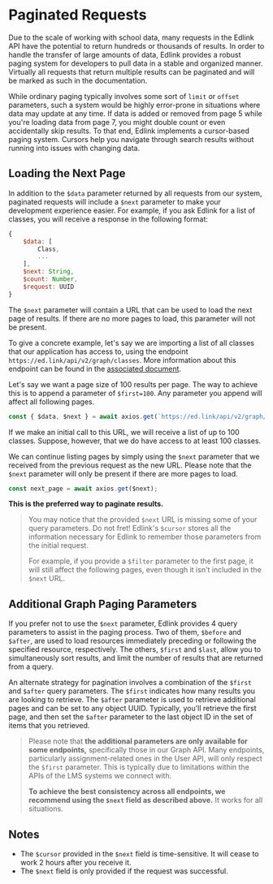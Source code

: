# Paginated Requests

Due to the scale of working with school data, many requests in the Edlink API have the potential to return hundreds or thousands of results. In order to handle the transfer of large amounts of data, Edlink provides a robust paging system for developers to pull data in a stable and organized manner. Virtually all requests that return multiple results can be paginated and will be marked as such in the documentation.

While ordinary paging typically involves some sort of `limit` or `offset` parameters, such a system would be highly error-prone in situations where data may update at any time. If data is added or removed from page 5 while you're loading data from page 7, you might double count or even accidentally skip results. To that end, Edlink implements a cursor-based paging system. Cursors help you navigate through search results without running into issues with changing data.

## Loading the Next Page

In addition to the `$data` parameter returned by all requests from our system, paginated requests will include a `$next` parameter to make your development experience easier. For example, if you ask Edlink for a list of classes, you will receive a response in the following format:

```javascript
{
    $data: [
        Class,
        ...
    ],
    $next: String,
    $count: Number,
    $request: UUID
}
```

The `$next` parameter will contain a URL that can be used to load the next page of results. If there are no more pages to load, this parameter will not be present.

To give a concrete example, let's say we are importing a list of all classes that our application has access to, using the endpoint `https://ed.link/api/v2/graph/classes`. More information about this endpoint can be found in the [associated document](../../api/v2.0/graph/classes).

Let's say we want a page size of 100 results per page. The way to achieve this is to append a parameter of `$first=100`. Any parameter you append will affect all following pages.

```javascript
const { $data, $next } = await axios.get(`https://ed.link/api/v2/graph/classes?$first=100`);
```

If we make an initial call to this URL, we will receive a list of up to 100 classes. Suppose, however, that we do have access to at least 100 classes.

We can continue listing pages by simply using the `$next` parameter that we received from the previous request as the new URL. Please note that the `$next` parameter will only be present if there are more pages to load.

```javascript
const next_page = await axios.get($next);
```

**This is the preferred way to paginate results.**

> You may notice that the provided `$next` URL is missing some of your query parameters. Do not fret! Edlink's `$cursor` stores all the information necessary for Edlink to remember those parameters from the initial request.
>
> For example, if you provide a `$filter` parameter to the first page, it will still affect the following pages, even though it isn't included in the `$next` URL.

## Additional Graph Paging Parameters

If you prefer not to use the `$next` parameter, Edlink provides 4 query parameters to assist in the paging process. Two of them, `$before` and `$after`, are used to load resources immediately preceding or following the specified resource, respectively. The others, `$first` and `$last`, allow you to simultaneously sort results, and limit the number of results that are returned from a query.

An alternate strategy for pagination involves a combination of the `$first` and `$after` query parameters. The `$first` indicates how many results you are looking to retrieve. The `$after` parameter is used to retrieve additional pages and can be set to any object UUID. Typically, you'll retrieve the first page, and then set the `$after` parameter to the last object ID in the set of items that you retrieved.

> Please note that **the additional parameters are only available for some endpoints,** specifically those in our Graph API. Many endpoints, particularly assignment-related ones in the User API, will only respect the `$first` parameter. This is typically due to limitations within the APIs of the LMS systems we connect with.
> 
> **To achieve the best consistency across all endpoints, we recommend using the `$next` field as described above.** It works for all situations.

## Notes

* The `$cursor` provided in the `$next` field is time-sensitive. It will cease to work 2 hours after you receive it.
* The `$next` field is only provided if the request was successful.
